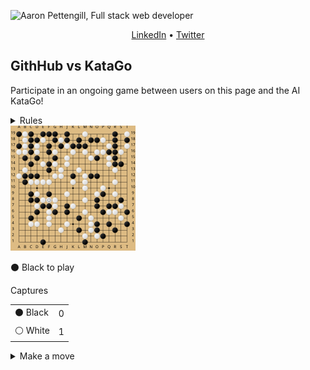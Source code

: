 ![Aaron Pettengill, Full stack web developer](https://github.com/airjp73/airjp73/assets/25882770/e0a7aae2-6b70-4a3e-9681-2e7b61e5774d)

<div align="center">
  
  [LinkedIn](https://www.linkedin.com/in/aaron-pettengill-7706846b/) • [Twitter](https://twitter.com/PettengillAaron)
  
</div>

## GithHub vs KataGo

Participate in an ongoing game between users on this page and the AI KataGo!

<details>
  <summary>Rules</summary>
  <ul>
    <li>Click on any legal move in the "Make a move" section below at any time to play a move for either player.</li>
    <li>Every 3 hours, a move will be played by KataGo with a low number of playouts.</li>
    <li>The game ends when KataGo passes or resigns.</li>
    <li>Completed games are stored in the <strong>history</strong> folder in this repo.</li>
  </ul>

</details>

<img src="./current/board_1709500013183.svg" />

<!-- MOVES START -->
<p>⚫️ Black<!-- --> to play</p><table><summary>Captures</summary><tr><td>⚫️ Black</td><td>0</td></tr><tr><td>⚪️ White</td><td>1</td></tr></table><details><summary>Make a move</summary><table><caption>Key</caption><tr><td>A1, B2, C3, etc...</td><td>Valid move (click to make a move)</td></tr><tr><td>⚫️</td><td>Occupied by Black</td></tr><tr><td>⚪️</td><td>Occupied by White</td></tr><tr><td>⭕️</td><td>Illegal move due to <a href="https://senseis.xmp.net/?Ko">Ko</a></td></tr><tr><td>💀</td><td>Illegal move due to<!-- --> <a href="https://senseis.xmp.net/?Suicide">self-capture</a></td></tr></table><table><caption>Choose a spot to move</caption><tr><td></td><td>A</td><td>B</td><td>C</td><td>D</td><td>E</td><td>F</td><td>G</td><td>H</td><td>J</td><td>K</td><td>L</td><td>M</td><td>N</td><td>O</td><td>P</td><td>Q</td><td>R</td><td>S</td><td>T</td></tr><tr><td>19</td><td>⚫️</td><td>⚪️</td><td>⚫️</td><td><a href="https://kifu-io-2.vercel.app//gh_game/move?point=da&amp;stone=b">D19</a></td><td>⚫️</td><td>⚫️</td><td>⚫️</td><td><a href="https://kifu-io-2.vercel.app//gh_game/move?point=ha&amp;stone=b">H19</a></td><td>⚫️</td><td><a href="https://kifu-io-2.vercel.app//gh_game/move?point=ja&amp;stone=b">K19</a></td><td><a href="https://kifu-io-2.vercel.app//gh_game/move?point=ka&amp;stone=b">L19</a></td><td>⚪️</td><td><a href="https://kifu-io-2.vercel.app//gh_game/move?point=ma&amp;stone=b">N19</a></td><td><a href="https://kifu-io-2.vercel.app//gh_game/move?point=na&amp;stone=b">O19</a></td><td><a href="https://kifu-io-2.vercel.app//gh_game/move?point=oa&amp;stone=b">P19</a></td><td><a href="https://kifu-io-2.vercel.app//gh_game/move?point=pa&amp;stone=b">Q19</a></td><td>⚫️</td><td><a href="https://kifu-io-2.vercel.app//gh_game/move?point=ra&amp;stone=b">S19</a></td><td>⚪️</td></tr><tr><td>18</td><td>💀</td><td>⚪️</td><td>⚫️</td><td>⚫️</td><td>⚪️</td><td><a href="https://kifu-io-2.vercel.app//gh_game/move?point=fb&amp;stone=b">F18</a></td><td>⚫️</td><td>⚪️</td><td>⚫️</td><td><a href="https://kifu-io-2.vercel.app//gh_game/move?point=jb&amp;stone=b">K18</a></td><td>⚫️</td><td><a href="https://kifu-io-2.vercel.app//gh_game/move?point=lb&amp;stone=b">M18</a></td><td>⚫️</td><td>⚫️</td><td>⚪️</td><td><a href="https://kifu-io-2.vercel.app//gh_game/move?point=pb&amp;stone=b">Q18</a></td><td>⚫️</td><td><a href="https://kifu-io-2.vercel.app//gh_game/move?point=rb&amp;stone=b">S18</a></td><td>⚫️</td></tr><tr><td>17</td><td>⚫️</td><td>⚪️</td><td>⚫️</td><td>⚪️</td><td><a href="https://kifu-io-2.vercel.app//gh_game/move?point=ec&amp;stone=b">E17</a></td><td>⚫️</td><td><a href="https://kifu-io-2.vercel.app//gh_game/move?point=gc&amp;stone=b">G17</a></td><td>⚫️</td><td>⚪️</td><td>⚫️</td><td>⚫️</td><td>⚫️</td><td><a href="https://kifu-io-2.vercel.app//gh_game/move?point=mc&amp;stone=b">N17</a></td><td><a href="https://kifu-io-2.vercel.app//gh_game/move?point=nc&amp;stone=b">O17</a></td><td><a href="https://kifu-io-2.vercel.app//gh_game/move?point=oc&amp;stone=b">P17</a></td><td>⚪️</td><td>⚫️</td><td><a href="https://kifu-io-2.vercel.app//gh_game/move?point=rc&amp;stone=b">S17</a></td><td>⚪️</td></tr><tr><td>16</td><td>⚪️</td><td>⚪️</td><td>⚫️</td><td>⚪️</td><td><a href="https://kifu-io-2.vercel.app//gh_game/move?point=ed&amp;stone=b">E16</a></td><td>⚫️</td><td>⚪️</td><td><a href="https://kifu-io-2.vercel.app//gh_game/move?point=hd&amp;stone=b">H16</a></td><td><a href="https://kifu-io-2.vercel.app//gh_game/move?point=id&amp;stone=b">J16</a></td><td>⚪️</td><td><a href="https://kifu-io-2.vercel.app//gh_game/move?point=kd&amp;stone=b">L16</a></td><td>⚪️</td><td><a href="https://kifu-io-2.vercel.app//gh_game/move?point=md&amp;stone=b">N16</a></td><td>⚪️</td><td>⚪️</td><td>⚫️</td><td>⚫️</td><td>⚪️</td><td><a href="https://kifu-io-2.vercel.app//gh_game/move?point=sd&amp;stone=b">T16</a></td></tr><tr><td>15</td><td><a href="https://kifu-io-2.vercel.app//gh_game/move?point=ae&amp;stone=b">A15</a></td><td>⚫️</td><td><a href="https://kifu-io-2.vercel.app//gh_game/move?point=ce&amp;stone=b">C15</a></td><td>⚫️</td><td><a href="https://kifu-io-2.vercel.app//gh_game/move?point=ee&amp;stone=b">E15</a></td><td><a href="https://kifu-io-2.vercel.app//gh_game/move?point=fe&amp;stone=b">F15</a></td><td>⚫️</td><td><a href="https://kifu-io-2.vercel.app//gh_game/move?point=he&amp;stone=b">H15</a></td><td>⚪️</td><td><a href="https://kifu-io-2.vercel.app//gh_game/move?point=je&amp;stone=b">K15</a></td><td><a href="https://kifu-io-2.vercel.app//gh_game/move?point=ke&amp;stone=b">L15</a></td><td><a href="https://kifu-io-2.vercel.app//gh_game/move?point=le&amp;stone=b">M15</a></td><td>⚪️</td><td>⚫️</td><td><a href="https://kifu-io-2.vercel.app//gh_game/move?point=oe&amp;stone=b">P15</a></td><td>⚪️</td><td>⚫️</td><td><a href="https://kifu-io-2.vercel.app//gh_game/move?point=re&amp;stone=b">S15</a></td><td><a href="https://kifu-io-2.vercel.app//gh_game/move?point=se&amp;stone=b">T15</a></td></tr><tr><td>14</td><td><a href="https://kifu-io-2.vercel.app//gh_game/move?point=af&amp;stone=b">A14</a></td><td><a href="https://kifu-io-2.vercel.app//gh_game/move?point=bf&amp;stone=b">B14</a></td><td>⚫️</td><td><a href="https://kifu-io-2.vercel.app//gh_game/move?point=df&amp;stone=b">D14</a></td><td>⚪️</td><td>⚫️</td><td>⚪️</td><td><a href="https://kifu-io-2.vercel.app//gh_game/move?point=hf&amp;stone=b">H14</a></td><td>⚪️</td><td><a href="https://kifu-io-2.vercel.app//gh_game/move?point=jf&amp;stone=b">K14</a></td><td><a href="https://kifu-io-2.vercel.app//gh_game/move?point=kf&amp;stone=b">L14</a></td><td><a href="https://kifu-io-2.vercel.app//gh_game/move?point=lf&amp;stone=b">M14</a></td><td><a href="https://kifu-io-2.vercel.app//gh_game/move?point=mf&amp;stone=b">N14</a></td><td><a href="https://kifu-io-2.vercel.app//gh_game/move?point=nf&amp;stone=b">O14</a></td><td><a href="https://kifu-io-2.vercel.app//gh_game/move?point=of&amp;stone=b">P14</a></td><td>⚪️</td><td>⚫️</td><td>⚫️</td><td><a href="https://kifu-io-2.vercel.app//gh_game/move?point=sf&amp;stone=b">T14</a></td></tr><tr><td>13</td><td><a href="https://kifu-io-2.vercel.app//gh_game/move?point=ag&amp;stone=b">A13</a></td><td>⚪️</td><td><a href="https://kifu-io-2.vercel.app//gh_game/move?point=cg&amp;stone=b">C13</a></td><td><a href="https://kifu-io-2.vercel.app//gh_game/move?point=dg&amp;stone=b">D13</a></td><td><a href="https://kifu-io-2.vercel.app//gh_game/move?point=eg&amp;stone=b">E13</a></td><td>⚫️</td><td><a href="https://kifu-io-2.vercel.app//gh_game/move?point=gg&amp;stone=b">G13</a></td><td>⚪️</td><td><a href="https://kifu-io-2.vercel.app//gh_game/move?point=ig&amp;stone=b">J13</a></td><td><a href="https://kifu-io-2.vercel.app//gh_game/move?point=jg&amp;stone=b">K13</a></td><td>⚪️</td><td><a href="https://kifu-io-2.vercel.app//gh_game/move?point=lg&amp;stone=b">M13</a></td><td><a href="https://kifu-io-2.vercel.app//gh_game/move?point=mg&amp;stone=b">N13</a></td><td><a href="https://kifu-io-2.vercel.app//gh_game/move?point=ng&amp;stone=b">O13</a></td><td><a href="https://kifu-io-2.vercel.app//gh_game/move?point=og&amp;stone=b">P13</a></td><td><a href="https://kifu-io-2.vercel.app//gh_game/move?point=pg&amp;stone=b">Q13</a></td><td>⚪️</td><td><a href="https://kifu-io-2.vercel.app//gh_game/move?point=rg&amp;stone=b">S13</a></td><td><a href="https://kifu-io-2.vercel.app//gh_game/move?point=sg&amp;stone=b">T13</a></td></tr><tr><td>12</td><td>⚪️</td><td>⚫️</td><td>⚫️</td><td>⚫️</td><td><a href="https://kifu-io-2.vercel.app//gh_game/move?point=eh&amp;stone=b">E12</a></td><td><a href="https://kifu-io-2.vercel.app//gh_game/move?point=fh&amp;stone=b">F12</a></td><td>⚪️</td><td>⚪️</td><td><a href="https://kifu-io-2.vercel.app//gh_game/move?point=ih&amp;stone=b">J12</a></td><td>⚫️</td><td><a href="https://kifu-io-2.vercel.app//gh_game/move?point=kh&amp;stone=b">L12</a></td><td>⚪️</td><td>⚫️</td><td>⚫️</td><td><a href="https://kifu-io-2.vercel.app//gh_game/move?point=oh&amp;stone=b">P12</a></td><td><a href="https://kifu-io-2.vercel.app//gh_game/move?point=ph&amp;stone=b">Q12</a></td><td><a href="https://kifu-io-2.vercel.app//gh_game/move?point=qh&amp;stone=b">R12</a></td><td><a href="https://kifu-io-2.vercel.app//gh_game/move?point=rh&amp;stone=b">S12</a></td><td><a href="https://kifu-io-2.vercel.app//gh_game/move?point=sh&amp;stone=b">T12</a></td></tr><tr><td>11</td><td><a href="https://kifu-io-2.vercel.app//gh_game/move?point=ai&amp;stone=b">A11</a></td><td>⚫️</td><td>⚪️</td><td>⚪️</td><td>⚪️</td><td>⚪️</td><td><a href="https://kifu-io-2.vercel.app//gh_game/move?point=gi&amp;stone=b">G11</a></td><td><a href="https://kifu-io-2.vercel.app//gh_game/move?point=hi&amp;stone=b">H11</a></td><td><a href="https://kifu-io-2.vercel.app//gh_game/move?point=ii&amp;stone=b">J11</a></td><td>⚪️</td><td><a href="https://kifu-io-2.vercel.app//gh_game/move?point=ki&amp;stone=b">L11</a></td><td>⚪️</td><td><a href="https://kifu-io-2.vercel.app//gh_game/move?point=mi&amp;stone=b">N11</a></td><td><a href="https://kifu-io-2.vercel.app//gh_game/move?point=ni&amp;stone=b">O11</a></td><td><a href="https://kifu-io-2.vercel.app//gh_game/move?point=oi&amp;stone=b">P11</a></td><td><a href="https://kifu-io-2.vercel.app//gh_game/move?point=pi&amp;stone=b">Q11</a></td><td>⚪️</td><td><a href="https://kifu-io-2.vercel.app//gh_game/move?point=ri&amp;stone=b">S11</a></td><td><a href="https://kifu-io-2.vercel.app//gh_game/move?point=si&amp;stone=b">T11</a></td></tr><tr><td>10</td><td><a href="https://kifu-io-2.vercel.app//gh_game/move?point=aj&amp;stone=b">A10</a></td><td><a href="https://kifu-io-2.vercel.app//gh_game/move?point=bj&amp;stone=b">B10</a></td><td><a href="https://kifu-io-2.vercel.app//gh_game/move?point=cj&amp;stone=b">C10</a></td><td><a href="https://kifu-io-2.vercel.app//gh_game/move?point=dj&amp;stone=b">D10</a></td><td><a href="https://kifu-io-2.vercel.app//gh_game/move?point=ej&amp;stone=b">E10</a></td><td><a href="https://kifu-io-2.vercel.app//gh_game/move?point=fj&amp;stone=b">F10</a></td><td><a href="https://kifu-io-2.vercel.app//gh_game/move?point=gj&amp;stone=b">G10</a></td><td><a href="https://kifu-io-2.vercel.app//gh_game/move?point=hj&amp;stone=b">H10</a></td><td><a href="https://kifu-io-2.vercel.app//gh_game/move?point=ij&amp;stone=b">J10</a></td><td><a href="https://kifu-io-2.vercel.app//gh_game/move?point=jj&amp;stone=b">K10</a></td><td><a href="https://kifu-io-2.vercel.app//gh_game/move?point=kj&amp;stone=b">L10</a></td><td>⚪️</td><td><a href="https://kifu-io-2.vercel.app//gh_game/move?point=mj&amp;stone=b">N10</a></td><td><a href="https://kifu-io-2.vercel.app//gh_game/move?point=nj&amp;stone=b">O10</a></td><td>⚪️</td><td><a href="https://kifu-io-2.vercel.app//gh_game/move?point=pj&amp;stone=b">Q10</a></td><td><a href="https://kifu-io-2.vercel.app//gh_game/move?point=qj&amp;stone=b">R10</a></td><td><a href="https://kifu-io-2.vercel.app//gh_game/move?point=rj&amp;stone=b">S10</a></td><td><a href="https://kifu-io-2.vercel.app//gh_game/move?point=sj&amp;stone=b">T10</a></td></tr><tr><td>9</td><td><a href="https://kifu-io-2.vercel.app//gh_game/move?point=ak&amp;stone=b">A9</a></td><td><a href="https://kifu-io-2.vercel.app//gh_game/move?point=bk&amp;stone=b">B9</a></td><td>⚫️</td><td>⚪️</td><td><a href="https://kifu-io-2.vercel.app//gh_game/move?point=ek&amp;stone=b">E9</a></td><td>⚫️</td><td><a href="https://kifu-io-2.vercel.app//gh_game/move?point=gk&amp;stone=b">G9</a></td><td><a href="https://kifu-io-2.vercel.app//gh_game/move?point=hk&amp;stone=b">H9</a></td><td>⚪️</td><td><a href="https://kifu-io-2.vercel.app//gh_game/move?point=jk&amp;stone=b">K9</a></td><td><a href="https://kifu-io-2.vercel.app//gh_game/move?point=kk&amp;stone=b">L9</a></td><td><a href="https://kifu-io-2.vercel.app//gh_game/move?point=lk&amp;stone=b">M9</a></td><td><a href="https://kifu-io-2.vercel.app//gh_game/move?point=mk&amp;stone=b">N9</a></td><td>⚪️</td><td>⚫️</td><td><a href="https://kifu-io-2.vercel.app//gh_game/move?point=pk&amp;stone=b">Q9</a></td><td>⚪️</td><td><a href="https://kifu-io-2.vercel.app//gh_game/move?point=rk&amp;stone=b">S9</a></td><td><a href="https://kifu-io-2.vercel.app//gh_game/move?point=sk&amp;stone=b">T9</a></td></tr><tr><td>8</td><td><a href="https://kifu-io-2.vercel.app//gh_game/move?point=al&amp;stone=b">A8</a></td><td><a href="https://kifu-io-2.vercel.app//gh_game/move?point=bl&amp;stone=b">B8</a></td><td>⚫️</td><td>⚫️</td><td>⚪️</td><td>⚪️</td><td>⚪️</td><td><a href="https://kifu-io-2.vercel.app//gh_game/move?point=hl&amp;stone=b">H8</a></td><td><a href="https://kifu-io-2.vercel.app//gh_game/move?point=il&amp;stone=b">J8</a></td><td><a href="https://kifu-io-2.vercel.app//gh_game/move?point=jl&amp;stone=b">K8</a></td><td><a href="https://kifu-io-2.vercel.app//gh_game/move?point=kl&amp;stone=b">L8</a></td><td>⚪️</td><td><a href="https://kifu-io-2.vercel.app//gh_game/move?point=ml&amp;stone=b">N8</a></td><td>⚫️</td><td><a href="https://kifu-io-2.vercel.app//gh_game/move?point=ol&amp;stone=b">P8</a></td><td><a href="https://kifu-io-2.vercel.app//gh_game/move?point=pl&amp;stone=b">Q8</a></td><td><a href="https://kifu-io-2.vercel.app//gh_game/move?point=ql&amp;stone=b">R8</a></td><td>⚫️</td><td><a href="https://kifu-io-2.vercel.app//gh_game/move?point=sl&amp;stone=b">T8</a></td></tr><tr><td>7</td><td><a href="https://kifu-io-2.vercel.app//gh_game/move?point=am&amp;stone=b">A7</a></td><td><a href="https://kifu-io-2.vercel.app//gh_game/move?point=bm&amp;stone=b">B7</a></td><td><a href="https://kifu-io-2.vercel.app//gh_game/move?point=cm&amp;stone=b">C7</a></td><td>⚪️</td><td>⚫️</td><td>⚫️</td><td>⚪️</td><td><a href="https://kifu-io-2.vercel.app//gh_game/move?point=hm&amp;stone=b">H7</a></td><td>⚫️</td><td>⚪️</td><td><a href="https://kifu-io-2.vercel.app//gh_game/move?point=km&amp;stone=b">L7</a></td><td><a href="https://kifu-io-2.vercel.app//gh_game/move?point=lm&amp;stone=b">M7</a></td><td><a href="https://kifu-io-2.vercel.app//gh_game/move?point=mm&amp;stone=b">N7</a></td><td>⚫️</td><td><a href="https://kifu-io-2.vercel.app//gh_game/move?point=om&amp;stone=b">P7</a></td><td>⚫️</td><td>⚫️</td><td>⚪️</td><td><a href="https://kifu-io-2.vercel.app//gh_game/move?point=sm&amp;stone=b">T7</a></td></tr><tr><td>6</td><td><a href="https://kifu-io-2.vercel.app//gh_game/move?point=an&amp;stone=b">A6</a></td><td><a href="https://kifu-io-2.vercel.app//gh_game/move?point=bn&amp;stone=b">B6</a></td><td><a href="https://kifu-io-2.vercel.app//gh_game/move?point=cn&amp;stone=b">C6</a></td><td>⚫️</td><td><a href="https://kifu-io-2.vercel.app//gh_game/move?point=en&amp;stone=b">E6</a></td><td>⚪️</td><td>⚫️</td><td><a href="https://kifu-io-2.vercel.app//gh_game/move?point=hn&amp;stone=b">H6</a></td><td>⚫️</td><td><a href="https://kifu-io-2.vercel.app//gh_game/move?point=jn&amp;stone=b">K6</a></td><td><a href="https://kifu-io-2.vercel.app//gh_game/move?point=kn&amp;stone=b">L6</a></td><td>⚪️</td><td><a href="https://kifu-io-2.vercel.app//gh_game/move?point=mn&amp;stone=b">N6</a></td><td><a href="https://kifu-io-2.vercel.app//gh_game/move?point=nn&amp;stone=b">O6</a></td><td>⚫️</td><td>⚪️</td><td>⚪️</td><td><a href="https://kifu-io-2.vercel.app//gh_game/move?point=rn&amp;stone=b">S6</a></td><td>⚫️</td></tr><tr><td>5</td><td><a href="https://kifu-io-2.vercel.app//gh_game/move?point=ao&amp;stone=b">A5</a></td><td><a href="https://kifu-io-2.vercel.app//gh_game/move?point=bo&amp;stone=b">B5</a></td><td>⚫️</td><td><a href="https://kifu-io-2.vercel.app//gh_game/move?point=do&amp;stone=b">D5</a></td><td><a href="https://kifu-io-2.vercel.app//gh_game/move?point=eo&amp;stone=b">E5</a></td><td>⚪️</td><td><a href="https://kifu-io-2.vercel.app//gh_game/move?point=go&amp;stone=b">G5</a></td><td><a href="https://kifu-io-2.vercel.app//gh_game/move?point=ho&amp;stone=b">H5</a></td><td><a href="https://kifu-io-2.vercel.app//gh_game/move?point=io&amp;stone=b">J5</a></td><td><a href="https://kifu-io-2.vercel.app//gh_game/move?point=jo&amp;stone=b">K5</a></td><td>⚫️</td><td><a href="https://kifu-io-2.vercel.app//gh_game/move?point=lo&amp;stone=b">M5</a></td><td>⚪️</td><td><a href="https://kifu-io-2.vercel.app//gh_game/move?point=no&amp;stone=b">O5</a></td><td><a href="https://kifu-io-2.vercel.app//gh_game/move?point=oo&amp;stone=b">P5</a></td><td><a href="https://kifu-io-2.vercel.app//gh_game/move?point=po&amp;stone=b">Q5</a></td><td><a href="https://kifu-io-2.vercel.app//gh_game/move?point=qo&amp;stone=b">R5</a></td><td>⚪️</td><td><a href="https://kifu-io-2.vercel.app//gh_game/move?point=so&amp;stone=b">T5</a></td></tr><tr><td>4</td><td><a href="https://kifu-io-2.vercel.app//gh_game/move?point=ap&amp;stone=b">A4</a></td><td><a href="https://kifu-io-2.vercel.app//gh_game/move?point=bp&amp;stone=b">B4</a></td><td>⚪️</td><td>⚪️</td><td><a href="https://kifu-io-2.vercel.app//gh_game/move?point=ep&amp;stone=b">E4</a></td><td>⚪️</td><td><a href="https://kifu-io-2.vercel.app//gh_game/move?point=gp&amp;stone=b">G4</a></td><td><a href="https://kifu-io-2.vercel.app//gh_game/move?point=hp&amp;stone=b">H4</a></td><td>⚪️</td><td><a href="https://kifu-io-2.vercel.app//gh_game/move?point=jp&amp;stone=b">K4</a></td><td><a href="https://kifu-io-2.vercel.app//gh_game/move?point=kp&amp;stone=b">L4</a></td><td><a href="https://kifu-io-2.vercel.app//gh_game/move?point=lp&amp;stone=b">M4</a></td><td>⚪️</td><td>⚫️</td><td><a href="https://kifu-io-2.vercel.app//gh_game/move?point=op&amp;stone=b">P4</a></td><td>⚫️</td><td><a href="https://kifu-io-2.vercel.app//gh_game/move?point=qp&amp;stone=b">R4</a></td><td><a href="https://kifu-io-2.vercel.app//gh_game/move?point=rp&amp;stone=b">S4</a></td><td>⚫️</td></tr><tr><td>3</td><td><a href="https://kifu-io-2.vercel.app//gh_game/move?point=aq&amp;stone=b">A3</a></td><td><a href="https://kifu-io-2.vercel.app//gh_game/move?point=bq&amp;stone=b">B3</a></td><td><a href="https://kifu-io-2.vercel.app//gh_game/move?point=cq&amp;stone=b">C3</a></td><td><a href="https://kifu-io-2.vercel.app//gh_game/move?point=dq&amp;stone=b">D3</a></td><td><a href="https://kifu-io-2.vercel.app//gh_game/move?point=eq&amp;stone=b">E3</a></td><td><a href="https://kifu-io-2.vercel.app//gh_game/move?point=fq&amp;stone=b">F3</a></td><td><a href="https://kifu-io-2.vercel.app//gh_game/move?point=gq&amp;stone=b">G3</a></td><td>⚪️</td><td><a href="https://kifu-io-2.vercel.app//gh_game/move?point=iq&amp;stone=b">J3</a></td><td><a href="https://kifu-io-2.vercel.app//gh_game/move?point=jq&amp;stone=b">K3</a></td><td>⚫️</td><td><a href="https://kifu-io-2.vercel.app//gh_game/move?point=lq&amp;stone=b">M3</a></td><td>⚪️</td><td>⚫️</td><td><a href="https://kifu-io-2.vercel.app//gh_game/move?point=oq&amp;stone=b">P3</a></td><td><a href="https://kifu-io-2.vercel.app//gh_game/move?point=pq&amp;stone=b">Q3</a></td><td>⚫️</td><td><a href="https://kifu-io-2.vercel.app//gh_game/move?point=rq&amp;stone=b">S3</a></td><td><a href="https://kifu-io-2.vercel.app//gh_game/move?point=sq&amp;stone=b">T3</a></td></tr><tr><td>2</td><td><a href="https://kifu-io-2.vercel.app//gh_game/move?point=ar&amp;stone=b">A2</a></td><td><a href="https://kifu-io-2.vercel.app//gh_game/move?point=br&amp;stone=b">B2</a></td><td><a href="https://kifu-io-2.vercel.app//gh_game/move?point=cr&amp;stone=b">C2</a></td><td><a href="https://kifu-io-2.vercel.app//gh_game/move?point=dr&amp;stone=b">D2</a></td><td><a href="https://kifu-io-2.vercel.app//gh_game/move?point=er&amp;stone=b">E2</a></td><td><a href="https://kifu-io-2.vercel.app//gh_game/move?point=fr&amp;stone=b">F2</a></td><td><a href="https://kifu-io-2.vercel.app//gh_game/move?point=gr&amp;stone=b">G2</a></td><td><a href="https://kifu-io-2.vercel.app//gh_game/move?point=hr&amp;stone=b">H2</a></td><td><a href="https://kifu-io-2.vercel.app//gh_game/move?point=ir&amp;stone=b">J2</a></td><td><a href="https://kifu-io-2.vercel.app//gh_game/move?point=jr&amp;stone=b">K2</a></td><td><a href="https://kifu-io-2.vercel.app//gh_game/move?point=kr&amp;stone=b">L2</a></td><td>⚪️</td><td><a href="https://kifu-io-2.vercel.app//gh_game/move?point=mr&amp;stone=b">N2</a></td><td>⚪️</td><td>⚫️</td><td><a href="https://kifu-io-2.vercel.app//gh_game/move?point=pr&amp;stone=b">Q2</a></td><td><a href="https://kifu-io-2.vercel.app//gh_game/move?point=qr&amp;stone=b">R2</a></td><td><a href="https://kifu-io-2.vercel.app//gh_game/move?point=rr&amp;stone=b">S2</a></td><td><a href="https://kifu-io-2.vercel.app//gh_game/move?point=sr&amp;stone=b">T2</a></td></tr><tr><td>1</td><td><a href="https://kifu-io-2.vercel.app//gh_game/move?point=as&amp;stone=b">A1</a></td><td><a href="https://kifu-io-2.vercel.app//gh_game/move?point=bs&amp;stone=b">B1</a></td><td><a href="https://kifu-io-2.vercel.app//gh_game/move?point=cs&amp;stone=b">C1</a></td><td><a href="https://kifu-io-2.vercel.app//gh_game/move?point=ds&amp;stone=b">D1</a></td><td>⚫️</td><td><a href="https://kifu-io-2.vercel.app//gh_game/move?point=fs&amp;stone=b">F1</a></td><td><a href="https://kifu-io-2.vercel.app//gh_game/move?point=gs&amp;stone=b">G1</a></td><td><a href="https://kifu-io-2.vercel.app//gh_game/move?point=hs&amp;stone=b">H1</a></td><td><a href="https://kifu-io-2.vercel.app//gh_game/move?point=is&amp;stone=b">J1</a></td><td><a href="https://kifu-io-2.vercel.app//gh_game/move?point=js&amp;stone=b">K1</a></td><td><a href="https://kifu-io-2.vercel.app//gh_game/move?point=ks&amp;stone=b">L1</a></td><td>⚫️</td><td><a href="https://kifu-io-2.vercel.app//gh_game/move?point=ms&amp;stone=b">N1</a></td><td><a href="https://kifu-io-2.vercel.app//gh_game/move?point=ns&amp;stone=b">O1</a></td><td><a href="https://kifu-io-2.vercel.app//gh_game/move?point=os&amp;stone=b">P1</a></td><td><a href="https://kifu-io-2.vercel.app//gh_game/move?point=ps&amp;stone=b">Q1</a></td><td><a href="https://kifu-io-2.vercel.app//gh_game/move?point=qs&amp;stone=b">R1</a></td><td><a href="https://kifu-io-2.vercel.app//gh_game/move?point=rs&amp;stone=b">S1</a></td><td><a href="https://kifu-io-2.vercel.app//gh_game/move?point=ss&amp;stone=b">T1</a></td></tr></table></details>
<!-- MOVES END -->
